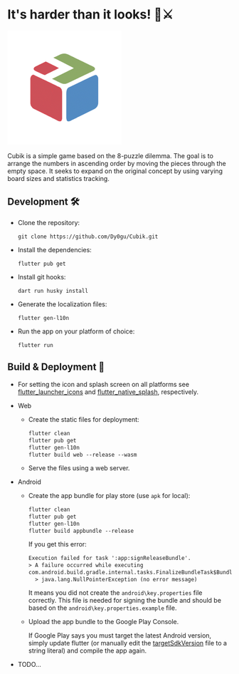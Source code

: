 # It's harder than it looks! 👀⚔️

![logo](assets/images/logo.png)

Cubik is a simple game based on the 8-puzzle dilemma. The goal is to arrange the numbers in ascending order by moving the pieces through the empty space. It seeks to expand on the original concept by using varying board sizes and statistics tracking.

## Development 🛠️

- Clone the repository:

  ```shell
  git clone https://github.com/Dy0gu/Cubik.git
  ```

- Install the dependencies:

  ```shell
  flutter pub get
  ```

- Install git hooks:

  ```shell
  dart run husky install
  ```

- Generate the localization files:

  ```shell
  flutter gen-l10n
  ```

- Run the app on your platform of choice:

  ```shell
  flutter run
  ```

## Build & Deployment 🚀

- For setting the icon and splash screen on all platforms see
  [flutter_launcher_icons](./flutter_launcher_icons.yaml) and [flutter_native_splash](./flutter_native_splash.yaml), respectively.

- Web

  - Create the static files for deployment:

    ```shell
    flutter clean
    flutter pub get
    flutter gen-l10n
    flutter build web --release --wasm
    ```

  - Serve the files using a web server.

- Android

  - Create the app bundle for play store (use `apk` for local):

    ```shell
    flutter clean
    flutter pub get
    flutter gen-l10n
    flutter build appbundle --release
    ```

    If you get this error:

    ```shell
    Execution failed for task ':app:signReleaseBundle'.
    > A failure occurred while executing com.android.build.gradle.internal.tasks.FinalizeBundleTask$BundleToolRunnable
      > java.lang.NullPointerException (no error message)
    ```

    It means you did not create the `android\key.properties` file correctly. This file is needed for signing the bundle and should be based on the `android\key.properties.example` file.

  - Upload the app bundle to the Google Play Console.

    If Google Play says you must target the latest Android version, simply update flutter (or manually edit the [targetSdkVersion](./android/app/build.gradle) file to a string literal) and compile the app again.

- TODO...
